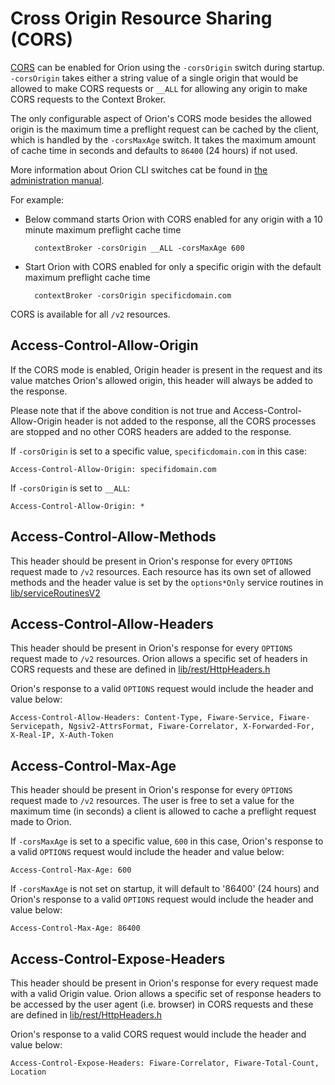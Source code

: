 # Cross Origin Resource Sharing (CORS)

[CORS](https://developer.mozilla.org/en-US/docs/Web/HTTP/CORS) can be enabled
for Orion using the `-corsOrigin` switch during startup. `-corsOrigin` takes either
a string value of a single origin that would be allowed to make CORS requests or
 `__ALL` for allowing any origin to make CORS requests to the Context Broker.

The only configurable aspect of Orion's CORS mode besides the allowed origin is
the maximum time a preflight request can be cached by the client, which is
handled by the `-corsMaxAge` switch. It takes the maximum amount of cache time in
seconds and defaults to `86400` (24 hours) if not used.

More information about Orion CLI switches cat be found in 
[the administration manual](../admin/cli.md).

For example:

- Below command starts Orion with CORS enabled for any origin with a 10 minute
maximum preflight cache time

        contextBroker -corsOrigin __ALL -corsMaxAge 600

- Start Orion with CORS enabled for only a specific origin with the default
maximum preflight cache time

        contextBroker -corsOrigin specificdomain.com

CORS is available for all `/v2` resources.

## Access-Control-Allow-Origin

If the CORS mode is enabled, Origin header is present in the request and its
value matches Orion's allowed origin, this header will always be added to the
response.

Please note that if the above condition is not true and
Access-Control-Allow-Origin header is not added to the response, all the CORS
processes are stopped and no other CORS headers are added to the response.

If `-corsOrigin` is set to a specific value, `specificdomain.com` in this case:

    Access-Control-Allow-Origin: specifidomain.com

If `-corsOrigin` is set to `__ALL`:

    Access-Control-Allow-Origin: *


## Access-Control-Allow-Methods

This header should be present in Orion's response for every `OPTIONS` request
made to `/v2` resources. Each resource has its own set of allowed methods and
the header value is set by the `options*Only` service routines in
[lib/serviceRoutinesV2](https://github.com/telefonicaid/fiware-orion/tree/master/src/lib/serviceRoutinesV2)

## Access-Control-Allow-Headers

This header should be present in Orion's response for every `OPTIONS` request
made to `/v2` resources. Orion allows a specific set of headers in CORS requests
and these are defined in [lib/rest/HttpHeaders.h](https://github.com/telefonicaid/fiware-orion/blob/master/src/lib/rest/HttpHeaders.h)

Orion's response to a valid `OPTIONS` request would include the header and value
below:

    Access-Control-Allow-Headers: Content-Type, Fiware-Service, Fiware-Servicepath, Ngsiv2-AttrsFormat, Fiware-Correlator, X-Forwarded-For, X-Real-IP, X-Auth-Token

## Access-Control-Max-Age

This header should be present in Orion's response for every `OPTIONS` request
made to `/v2` resources. The user is free to set a value for the maximum time 
(in seconds) a client is allowed to cache a preflight request made to Orion.

If `-corsMaxAge` is set to a specific value, `600` in this case, Orion's response
to a valid `OPTIONS` request would include the header and value below:

    Access-Control-Max-Age: 600

If `-corsMaxAge` is not set on startup, it will default to '86400' (24 hours) and
Orion's response to a valid `OPTIONS` request would include the header and value
below:

    Access-Control-Max-Age: 86400

## Access-Control-Expose-Headers

This header should be present in Orion's response for every request made with a
valid Origin value. Orion allows a specific set of response headers to be
accessed by the user agent (i.e. browser) in CORS requests and these are defined
in [lib/rest/HttpHeaders.h](https://github.com/telefonicaid/fiware-orion/blob/master/src/lib/rest/HttpHeaders.h)

Orion's response to a valid CORS request would include the header and value
below:

    Access-Control-Expose-Headers: Fiware-Correlator, Fiware-Total-Count, Location
